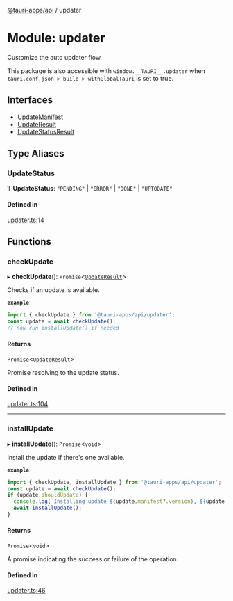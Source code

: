 [@tauri-apps/api](../README.md) / updater

# Module: updater

Customize the auto updater flow.

This package is also accessible with `window.__TAURI__.updater` when `tauri.conf.json > build > withGlobalTauri` is set to true.

## Interfaces

- [UpdateManifest](../interfaces/updater.UpdateManifest.md)
- [UpdateResult](../interfaces/updater.UpdateResult.md)
- [UpdateStatusResult](../interfaces/updater.UpdateStatusResult.md)

## Type Aliases

### UpdateStatus

Ƭ **UpdateStatus**: ``"PENDING"`` \| ``"ERROR"`` \| ``"DONE"`` \| ``"UPTODATE"``

#### Defined in

[updater.ts:14](https://github.com/tauri-apps/tauri/blob/13c2fc1/tooling/api/src/updater.ts#L14)

## Functions

### checkUpdate

▸ **checkUpdate**(): `Promise`<[`UpdateResult`](../interfaces/updater.UpdateResult.md)\>

Checks if an update is available.

**`example`**
```typescript
import { checkUpdate } from '@tauri-apps/api/updater';
const update = await checkUpdate();
// now run installUpdate() if needed
```

#### Returns

`Promise`<[`UpdateResult`](../interfaces/updater.UpdateResult.md)\>

Promise resolving to the update status.

#### Defined in

[updater.ts:104](https://github.com/tauri-apps/tauri/blob/13c2fc1/tooling/api/src/updater.ts#L104)

___

### installUpdate

▸ **installUpdate**(): `Promise`<`void`\>

Install the update if there's one available.

**`example`**
```typescript
import { checkUpdate, installUpdate } from '@tauri-apps/api/updater';
const update = await checkUpdate();
if (update.shouldUpdate) {
  console.log(`Installing update ${update.manifest?.version}, ${update.manifest?.date}, ${update.manifest.body}`);
  await installUpdate();
}
```

#### Returns

`Promise`<`void`\>

A promise indicating the success or failure of the operation.

#### Defined in

[updater.ts:46](https://github.com/tauri-apps/tauri/blob/13c2fc1/tooling/api/src/updater.ts#L46)
